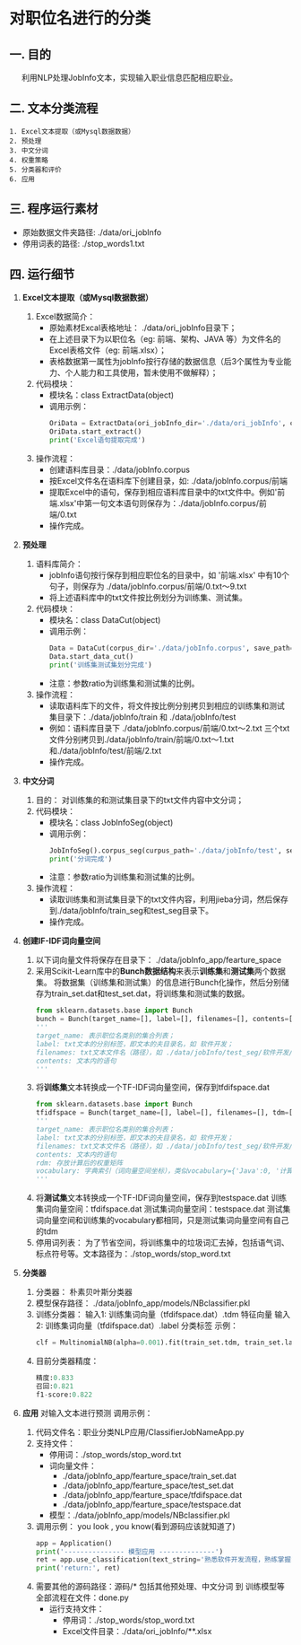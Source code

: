 # 对职位名进行的分类

## 一. 目的
&ensp; &ensp; 利用NLP处理JobInfo文本，实现输入职业信息匹配相应职业。

## 二. 文本分类流程
    1. Excel文本提取（或Mysql数据数据）
    2. 预处理
    3. 中文分词
    4. 权重策略
    5. 分类器和评价
    6. 应用

## 三. 程序运行素材
+ 原始数据文件夹路径: ./data/ori_jobInfo
+ 停用词表的路径: ./stop_words1.txt

## 四. 运行细节
1. **Excel文本提取（或Mysql数据数据）**
    1. Excel数据简介：
        + 原始素材Excal表格地址： ./data/ori_jobInfo目录下；
        + 在上述目录下为以职位名（eg: 前端、架构、JAVA 等）为文件名的Excel表格文件（eg: 前端.xlsx）；
        + 表格数据第一属性为jobInfo按行存储的数据信息（后3个属性为专业能力、个人能力和工具使用，暂未使用不做解释）；
    2. 代码模块：
        + 模块名：class ExtractData(object)
        + 调用示例：
            ```python
            OriData = ExtractData(ori_jobInfo_dir='./data/ori_jobInfo', corpus_dir='./data/jobInfo.corpus')
            OriData.start_extract()
            print('Excel语句提取完成')
            ```
    3. 操作流程：
        + 创建语料库目录：./data/jobInfo.corpus
        + 按Excel文件名在语料库下创建目录，如: ./data/jobInfo.corpus/前端
        + 提取Excel中的语句，保存到相应语料库目录中的txt文件中。例如'前端.xlsx'中第一句文本语句则保存为：./data/jobInfo.corpus/前端/0.txt
        + 操作完成。

2. **预处理**
    1. 语料库简介：
        + jobInfo语句按行保存到相应职位名的目录中，如 '前端.xlsx' 中有10个句子，则保存为 ./data/jobInfo.corpus/前端/0.txt～9.txt
        + 将上述语料库中的txt文件按比例划分为训练集、测试集。
    2. 代码模块：
        + 模块名：class DataCut(object)
        + 调用示例：
            ```python
            Data = DataCut(corpus_dir='./data/jobInfo.corpus', save_path='./data/jobInfo', ratio=0.3)
            Data.start_data_cut()
            print('训练集测试集划分完成')
            ```
        + 注意：参数ratio为训练集和测试集的比例。
    3. 操作流程：
        + 读取语料库下的文件，将文件按比例分别拷贝到相应的训练集和测试集目录下：./data/jobInfo/train 和 ./data/jobInfo/test
        + 例如：语料库目录下 ./data/jobInfo.corpus/前端/0.txt～2.txt 三个txt文件分别拷贝到./data/jobInfo/train/前端/0.txt～1.txt和./data/jobInfo/test/前端/2.txt
        + 操作完成。

3. **中文分词**
    1. 目的：
        对训练集的和测试集目录下的txt文件内容中文分词；
    2. 代码模块：
        + 模块名：class JobInfoSeg(object)
        + 调用示例：
            ```python
            JobInfoSeg().corpus_seg(curpus_path='./data/jobInfo/test', seg_path='./data/jobInfo/test_seg')
            print('分词完成')
            ```
        + 注意：参数ratio为训练集和测试集的比例。
    3. 操作流程：
        + 读取训练集和测试集目录下的txt文件内容，利用jieba分词，然后保存到./data/jobInfo/train_seg和test_seg目录下。
        + 操作完成。

4. **创建IF-IDF词向量空间**
    1. 以下词向量文件将保存在目录下： ./data/jobInfo_app/fearture_space
    2. 采用Scikit-Learn库中的**Bunch数据结构**来表示**训练集**和**测试集**两个数据集。
        将数据集（训练集和测试集）的信息进行Bunch化操作，然后分别储存为train_set.dat和test_set.dat，将训练集和测试集的数据。
        ```python
        from sklearn.datasets.base import Bunch
        bunch = Bunch(target_name=[], label=[], filenames=[], contents=[])
        '''
        target_name: 表示职位名类别的集合列表；
        label: txt文本的分别标签，即文本的夫目录名，如 软件开发；
        filenames: txt文本文件名（路径），如 ./data/jobInfo/test_seg/软件开发/28.txt；
        contents: 文本内的语句 
        '''
        ```
    3. 将**训练集**文本转换成一个TF-IDF词向量空间，保存到tfdifspace.dat
        ```python
        from sklearn.datasets.base import Bunch
        tfidfspace = Bunch(target_name=[], label=[], filenames=[], tdm=[], vocabulary={})
        '''
        target_name: 表示职位名类别的集合列表；
        label: txt文本的分别标签，即文本的夫目录名，如 软件开发；
        filenames: txt文本文件名（路径），如 ./data/jobInfo/test_seg/软件开发/28.txt；
        contents: 文本内的语句 
        rdm: 存放计算后的权重矩阵
        vocabulary: 字典索引（词向量空间坐标），类似vocabulary={'Java':0, '计算机':1, '本科':3},对应tdm矩阵的列
        '''
        ```
    4. 将**测试集**文本转换成一个TF-IDF词向量空间，保存到testspace.dat
        训练集词向量空间：tfdifspace.dat
        测试集词向量空间：testspace.dat
        测试集词向量空间和训练集的vocabulary都相同，只是测试集词向量空间有自己的tdm
    5. 停用词列表：
        为了节省空间，将训练集中的垃圾词汇去掉，包括语气词、标点符号等。文本路径为：./stop_words/stop_word.txt

5. **分类器**
    1. 分类器：
        朴素贝叶斯分类器
    2. 模型保存路径： ./data/jobInfo_app/models/NBclassifier.pkl
    3. 训练分类器：
        输入1: 训练集词向量（tfdifspace.dat）.tdm 特征向量
        输入2: 训练集词向量（tfdifspace.dat）.label 分类标签
        示例：
        ```python
        clf = MultinomialNB(alpha=0.001).fit(train_set.tdm, train_set.label)
        ```
    4. 目前分类器精度： 
        ```python
        精度:0.833
        召回:0.821
        f1-score:0.822
        ```

6. **应用**
    对输入文本进行预测
    调用示例：
    1. 代码文件名：职业分类NLP应用/ClassifierJobNameApp.py
    2. 支持文件：
        + 停用词：./stop_words/stop_word.txt
        + 词向量文件：
            + ./data/jobInfo_app/fearture_space/train_set.dat
            + ./data/jobInfo_app/fearture_space/test_set.dat
            + ./data/jobInfo_app/fearture_space/tfdifspace.dat
            + ./data/jobInfo_app/fearture_space/testspace.dat
        + 模型：./data/jobInfo_app/models/NBclassifier.pkl
    3. 调用示例：
        you look , you know(看到源码应该就知道了)
        ```python
        app = Application()
        print('--------------- 模型应用 --------------')
        ret = app.use_classification(text_string='熟悉软件开发流程，熟练掌握SVN、Maven等开发和协同工具')
        print('return:', ret)
        ```
    4. 需要其他的源码路径：源码/*
        包括其他预处理、中文分词 到 训练模型等全部流程在文件：done.py
        + 运行支持文件：
            + 停用词：./stop_words/stop_word.txt
            + Excel文件目录：./data/ori_jobInfo/**.xlsx
        